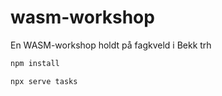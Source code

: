 # wasm-workshop
En WASM-workshop holdt på fagkveld i Bekk trh 


```sh
npm install
```

```sh
npx serve tasks
```